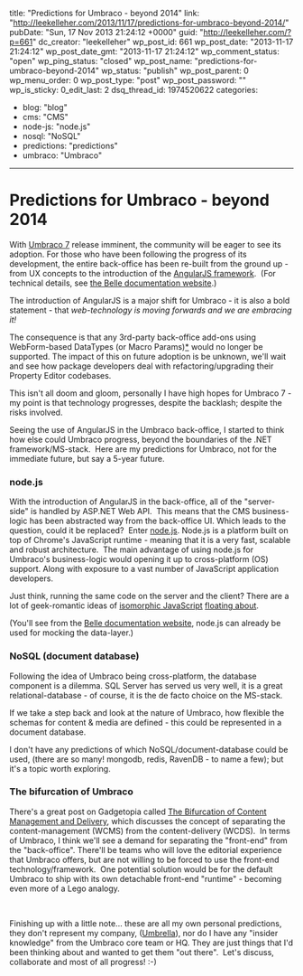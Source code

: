 title: "Predictions for Umbraco - beyond 2014"
link: "http://leekelleher.com/2013/11/17/predictions-for-umbraco-beyond-2014/"
pubDate: "Sun, 17 Nov 2013 21:24:12 +0000"
guid: "http://leekelleher.com/?p=661"
dc_creator: "leekelleher"
wp_post_id: 661
wp_post_date: "2013-11-17 21:24:12"
wp_post_date_gmt: "2013-11-17 21:24:12"
wp_comment_status: "open"
wp_ping_status: "closed"
wp_post_name: "predictions-for-umbraco-beyond-2014"
wp_status: "publish"
wp_post_parent: 0
wp_menu_order: 0
wp_post_type: "post"
wp_post_password: ""
wp_is_sticky: 0_edit_last: 2
dsq_thread_id: 1974520622
categories:
  - blog: "blog"
  - cms: "CMS"
  - node-js: "node.js"
  - nosql: "NoSQL"
  - predictions: "predictions"
  - umbraco: "Umbraco"

---

# Predictions for Umbraco - beyond 2014

With <a href="http://our.umbraco.org/contribute/releases/700">Umbraco 7</a> release imminent, the community will be eager to see its adoption. For those who have been following the progress of its development, the entire back-office has been re-built from the ground up - from UX concepts to the introduction of the <a href="http://angularjs.org/">AngularJS framework</a>.  (For technical details, see <a href="http://umbraco.github.io/Belle/">the Belle documentation website</a>.)

The introduction of AngularJS is a major shift for Umbraco - it is also a bold statement - that <em>web-technology is moving forwards and we are embracing it!</em>

The consequence is that any 3rd-party back-office add-ons using WebForm-based DataTypes (or Macro Params)<a href="http://leekelleher.com/2013/11/17/predictions-for-umbraco-beyond-2014/#comment-1127790087">*</a> would no longer be supported. The impact of this on future adoption is be unknown, we'll wait and see how package developers deal with refactoring/upgrading their Property Editor codebases.

This isn't all doom and gloom, personally I have high hopes for Umbraco 7 - my point is that technology progresses, despite the backlash; despite the risks involved.

Seeing the use of AngularJS in the Umbraco back-office, I started to think how else could Umbraco progress, beyond the boundaries of the .NET framework/MS-stack.  Here are my predictions for Umbraco, not for the immediate future, but say a 5-year future.
<h3>node.js</h3>
With the introduction of AngularJS in the back-office, all of the "server-side" is handled by ASP.NET Web API.  This means that the CMS business-logic has been abstracted way from the back-office UI. Which leads to the question, could it be replaced?  Enter <a href="http://nodejs.org/">node.js</a>. Node.js is a platform built on top of Chrome's JavaScript runtime - meaning that it is a very fast, scalable and robust architecture.  The main advantage of using node.js for Umbraco's business-logic would opening it up to cross-platform (OS) support. Along with exposure to a vast number of JavaScript application developers.

Just think, running the same code on the server and the client? There are a lot of geek-romantic ideas of <a href="http://blog.nodejitsu.com/scaling-isomorphic-javascript-code">isomorphic JavaScript</a> <a href="http://nerds.airbnb.com/isomorphic-javascript-future-web-apps/">floating about</a>.

(You'll see from the <a href="http://umbraco.github.io/Belle/">Belle documentation website</a>, node.js can already be used for mocking the data-layer.)
<h3>NoSQL (document database)</h3>
Following the idea of Umbraco being cross-platform, the database component is a dilemma. SQL Server has served us very well, it is a great relational-database - of course, it is the de facto choice on the MS-stack.

If we take a step back and look at the nature of Umbraco, how flexible the schemas for content &amp; media are defined - this could be represented in a document database.

I don't have any predictions of which NoSQL/document-database could be used, (there are so many! mongodb, redis, RavenDB - to name a few); but it's a topic worth exploring.
<h3>The bifurcation of Umbraco</h3>
There's a great post on Gadgetopia called <a href="http://gadgetopia.com/post/7208">The Bifurcation of Content Management and Delivery</a>, which discusses the concept of separating the content-management (WCMS) from the content-delivery (WCDS).  In terms of Umbraco, I think we'll see a demand for separating the "front-end" from the "back-office". There'll be teams who will love the editorial experience that Umbraco offers, but are not willing to be forced to use the front-end technology/framework.  One potential solution would be for the default Umbraco to ship with its own detachable front-end "runtime" - becoming even more of a Lego analogy.

&nbsp;

Finishing up with a little note... these are all my own personal predictions, they don't represent my company, (<a href="http://www.umbrellainc.co.uk/">Umbrella</a>), nor do I have any "insider knowledge" from the Umbraco core team or HQ. They are just things that I'd been thinking about and wanted to get them "out there".  Let's discuss, collaborate and most of all progress! :-)